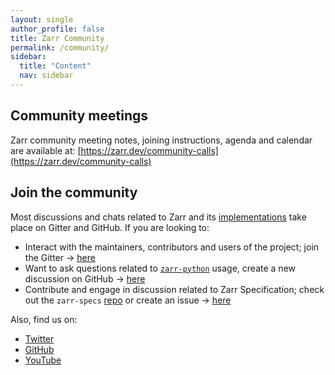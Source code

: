 ```yaml
---
layout: single
author_profile: false
title: Zarr Community
permalink: /community/
sidebar:
  title: "Content"
  nav: sidebar
---
```


## Community meetings

Zarr community meeting notes, joining instructions, agenda and calendar are available at: [https://zarr.dev/community-calls](https://zarr.dev/community-calls)

## Join the community

Most discussions and chats related to Zarr and its [implementations](https://github.com/zarr-developers/zarr_implementations) take place on Gitter and GitHub. If you are looking to:

- Interact with the maintainers, contributors and users of the project; join the Gitter → [here](https://gitter.im/zarr-developers/community)
- Want to ask questions related to [`zarr-python`](https://github.com/zarr-developers/zarr-python) usage, create a new discussion on GitHub → [here](https://github.com/zarr-developers/zarr-python/discussions)
- Contribute and engage in discussion related to Zarr Specification; check out the `zarr-specs` [repo](https://github.com/zarr-developers/zarr-specs/) or create an issue → [here](https://github.com/zarr-developers/zarr-specs/issues)

Also, find us on:

- [Twitter](https://twitter.com/zarr_dev)
- [GitHub](https://github.com/zarr-developers)
- [YouTube](https://www.youtube.com/@zarr_dev/playlists)
